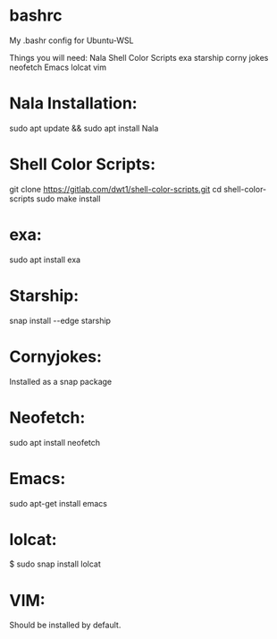 # bashrc
My .bashr config for Ubuntu-WSL

Things you will need:
Nala
Shell Color Scripts
exa
starship
corny jokes
neofetch
Emacs
lolcat
vim

# Nala Installation: 
sudo apt update && sudo apt install Nala

# Shell Color Scripts: 
git clone https://gitlab.com/dwt1/shell-color-scripts.git
cd shell-color-scripts
sudo make install

# exa:
sudo apt install exa

# Starship:
snap install --edge starship

# Cornyjokes:
Installed as a snap package

# Neofetch:
sudo apt install neofetch

# Emacs:
sudo apt-get install emacs

# lolcat:
$ sudo snap install lolcat

# VIM:
Should be installed by default.
